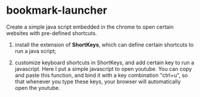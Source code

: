 # bookmark-launcher

Create a simple java script embedded in the chrome to open certain websites with pre-defined shortcuts.

1. install the extension of **ShortKeys**, which can define certain shortcuts to run a java script;

2. customize keyboard shortcuts in ShortKeys, and add certain key to run a javascript. Here I put a simple javascript to open youtube. You can copy and paste this function, and bind it with a key combination "ctrl+u", so that whenever you type these keys, your browser will automatically open the youtube.




